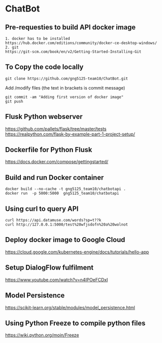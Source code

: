 # ChatBot

## Pre-requesties to build API docker image
	1. docker has to be installed
	https://hub.docker.com/editions/community/docker-ce-desktop-windows/
	2. git
	https://git-scm.com/book/en/v2/Getting-Started-Installing-Git

## To Copy the code locally
```
git clone https://github.com/gng5125-team10/ChatBot.git
```
Add /modify files (the text in brackets is commit message)
```
git commit -am "Adding first version of docker image"
git push
```

## Flusk Python webserver
https://github.com/pallets/flask/tree/master/tests
https://realpython.com/flask-by-example-part-1-project-setup/

## Dockerfile for Python Flusk
https://docs.docker.com/compose/gettingstarted/

## Build and run Docker container
```
docker build --no-cache -t gng5125_team10/chatbotapi .
docker run  -p 5000:5000  gng5125_team10/chatbotapi
```


## Using curl to query API
```
curl https://api.datamuse.com/words?sp=t??k
curl http://127.0.0.1:5000/test%20wfjsdofn%20a%20wolnot
```

## Deploy docker image to Google Cloud
https://cloud.google.com/kubernetes-engine/docs/tutorials/hello-app


## Setup DialogFlow fulfilment
https://www.youtube.com/watch?v=n4IPOeFCDxI


## Model Persistence
https://scikit-learn.org/stable/modules/model_persistence.html


## Using Python Freeze to compile python files
https://wiki.python.org/moin/Freeze

